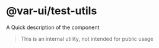# @var-ui/test-utils

A Quick description of the component

> This is an internal utility, not intended for public usage

